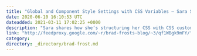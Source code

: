 ```yaml
---
title: "Global and Component Style Settings with CSS Variables — Sara Soueidan"
date: 2020-06-10 16:10:53 UTC
dateadded: 2021-03-11 17:02:25 +0000
description: "Sara shares how she’s structuring her CSS with CSS custom properties. This is all very relevant to the work I’m doing now. Source: Global and Component Style Settings with CSS Variables — Sara Soueidan – Freelance-Front-End UI/UX Developer"
link: "http://feedproxy.google.com/~r/brad-frosts-blog/~3/qf1WBgk9mFY/"
category:
directory: _directory/brad-frost.md
---
```

